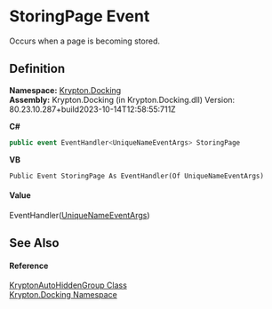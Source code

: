 # StoringPage Event


Occurs when a page is becoming stored.



## Definition
**Namespace:** <a href="98399376-cf41-9454-4b4d-4fab2ca20bc7.md">Krypton.Docking</a>  
**Assembly:** Krypton.Docking (in Krypton.Docking.dll) Version: 80.23.10.287+build2023-10-14T12:58:55:711Z

**C#**
``` C#
public event EventHandler<UniqueNameEventArgs> StoringPage
```
**VB**
``` VB
Public Event StoringPage As EventHandler(Of UniqueNameEventArgs)
```



#### Value
EventHandler(<a href="469e2d00-6c71-e5a0-da5c-2f2a65364a8c.md">UniqueNameEventArgs</a>)

## See Also


#### Reference
<a href="4f3dbe80-a8b2-474f-3346-cc5c51f80249.md">KryptonAutoHiddenGroup Class</a>  
<a href="98399376-cf41-9454-4b4d-4fab2ca20bc7.md">Krypton.Docking Namespace</a>  
